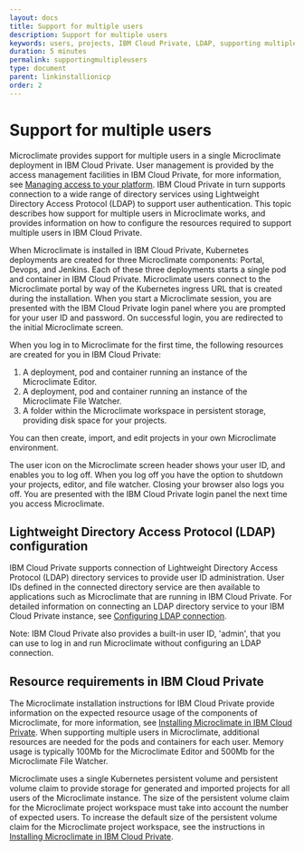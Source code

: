 ```yaml
---
layout: docs
title: Support for multiple users
description: Support for multiple users
keywords: users, projects, IBM Cloud Private, LDAP, supporting multiple users, user management, access management, IBM Cloud Private, LDAP, Portal, Devops, Jenkins, login, deployment, pod, container, Microclimate editor, Microclimate File Watcher, persistent storage, Lightweight Directory Access Protocol configuration, resource requirements in IBM Cloud Private
duration: 5 minutes
permalink: supportingmultipleusers
type: document
parent: linkinstallionicp
order: 2
---
```


# Support for multiple users

Microclimate provides support for multiple users in a single Microclimate deployment in IBM Cloud Private. User management is provided by the access management facilities in IBM Cloud Private, for more information, see [Managing access to your platform](https://www.ibm.com/support/knowledgecenter/en/SSBS6K_2.1.0.3/user_management/admin.html). IBM Cloud Private in turn supports connection to a wide range of directory services using Lightweight Directory Access Protocol (LDAP) to support user authentication. This topic describes how support for multiple users in Microclimate works, and provides information on how to configure the resources required to support multiple users in IBM Cloud Private.

When Microclimate is installed in IBM Cloud Private, Kubernetes deployments are created for three Microclimate components: Portal, Devops, and Jenkins. Each of these three deployments starts a single pod and container in IBM Cloud Private. Microclimate users connect to the Microclimate portal by way of the Kubernetes ingress URL that is created during the installation. When you start a Microclimate session, you are presented with the IBM Cloud Private login panel where you are prompted for your user ID and password. On successful login, you are redirected to the initial Microclimate screen.

When you log in to Microclimate for the first time, the following resources are created for you in IBM Cloud Private:

1. A deployment, pod and container running an instance of the Microclimate Editor.
2. A deployment, pod and container running an instance of the Microclimate File Watcher.
3. A folder within the Microclimate workspace in persistent storage, providing disk space for your projects.

You can then create, import, and edit projects in your own Microclimate environment.

The user icon on the Microclimate screen header shows your user ID, and enables you to log off. When you log off you have the option to shutdown your projects, editor, and file watcher. Closing your browser also logs you off. You are presented with the IBM Cloud Private login panel the next time you access Microclimate.

## Lightweight Directory Access Protocol (LDAP) configuration

IBM Cloud Private supports connection of Lightweight Directory Access Protocol (LDAP) directory services to provide user ID administration. User IDs defined in the connected directory service are then available to applications such as Microclimate that are running in IBM Cloud Private. For detailed information on connecting an LDAP directory service to your IBM Cloud Private instance, see [Configuring LDAP connection](https://www.ibm.com/support/knowledgecenter/SSBS6K_2.1.0.3/user_management/configure_ldap.html).

Note: IBM Cloud Private also provides a built-in user ID, 'admin', that you can use to log in and run Microclimate without configuring an LDAP connection.

## Resource requirements in IBM Cloud Private

The Microclimate installation instructions for IBM Cloud Private provide information on the expected resource usage of the components of Microclimate, for more information, see
[Installing Microclimate in IBM Cloud Private](https://github.com/IBM/charts/blob/master/stable/ibm-microclimate/README.md). When supporting multiple users in Microclimate, additional resources are needed for the pods and containers for each user. Memory usage is typically 100Mb for the Microclimate Editor and 500Mb for the Microclimate File Watcher.

Microclimate uses a single Kubernetes persistent volume and persistent volume claim to provide storage for generated and imported projects for all users of the Microclimate instance. The size of the persistent volume claim for the Microclimate project workspace must take into account the number of expected users. To increase the default size of the persistent volume claim for the Microclimate project workspace, see the instructions in [Installing Microclimate in IBM Cloud Private](https://github.com/IBM/charts/blob/master/stable/ibm-microclimate/README.md).

